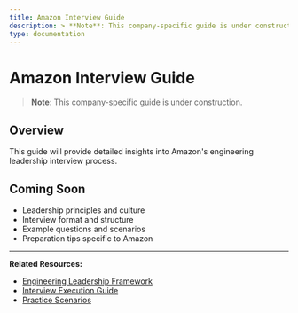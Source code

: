 ```yaml
---
title: Amazon Interview Guide
description: > **Note**: This company-specific guide is under construction.
type: documentation
---
```


# Amazon Interview Guide

> **Note**: This company-specific guide is under construction.

## Overview

This guide will provide detailed insights into Amazon's engineering leadership interview process.

## Coming Soon

- Leadership principles and culture
- Interview format and structure
- Example questions and scenarios
- Preparation tips specific to Amazon

---

**Related Resources:**
- [Engineering Leadership Framework](../../interview-prep/engineering-leadership/index.md)
- [Interview Execution Guide](../../interview-prep/engineering-leadership/level-4-interview-execution/index.md)
- [Practice Scenarios](../../interview-prep/engineering-leadership/practice-scenarios/index.md)
